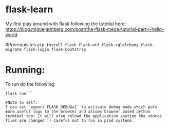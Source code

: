 # flask-learn
My first play around with flask following the tutorial here: https://blog.miguelgrinberg.com/post/the-flask-mega-tutorial-part-i-hello-world

#Prerequisites
```pip install flask flask-wtf flask-sqlalchemy flask-migrate flask-login flask-bootstrap```

# Running:
To run do the following:
```export FLASK_APP=myflask.py
flask run```

#Note to self:
I can set `export FLASK_DEBUG=1` to activate debug mode which puts more useful logs to the browser and allows browser based python terminal too! It will also reload the application anytime the source files are changed :) Careful not to run in prod systems.
